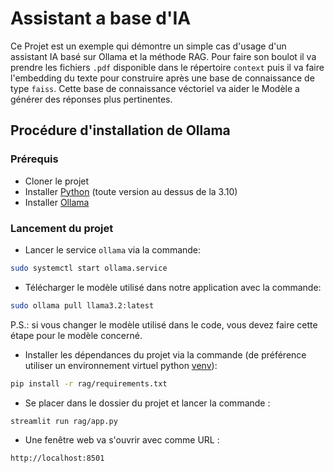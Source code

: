 # Assistant a base d'IA
Ce Projet est un exemple qui démontre un simple cas d'usage d'un assistant IA basé sur Ollama et la méthode RAG. Pour faire son boulot il va prendre les fichiers `.pdf` disponible dans le répertoire `context` puis il va faire l'embedding du texte pour construire après une base de connaissance de type `faiss`. Cette base de connaissance véctoriel va aider le Modèle a générer des réponses plus pertinentes.  

## Procédure d'installation de Ollama 
### Prérequis
- Cloner le projet
- Installer [Python](https://www.python.org/downloads/) (toute version au dessus de la 3.10)
- Installer [Ollama](https://ollama.com/download)

### Lancement du projet
- Lancer le service `ollama` via la commande: 
```bash
sudo systemctl start ollama.service
``` 
- Télécharger le modèle utilisé dans notre application avec la commande: 
```bash
sudo ollama pull llama3.2:latest
``` 
P.S.: si vous changer le modèle utilisé dans le code, vous devez faire cette étape pour le modèle concerné.

- Installer les dépendances du projet via la commande (de préférence utiliser un environnement virtuel python [venv](https://docs.python.org/fr/3/tutorial/venv.html)):
```bash
pip install -r rag/requirements.txt
```

- Se placer dans le dossier du projet et lancer la commande :
```
streamlit run rag/app.py
```

- Une fenêtre web va s'ouvrir avec comme URL :
```
http://localhost:8501
```
